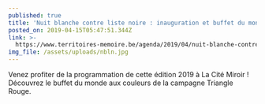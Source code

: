 ```yaml
---
published: true
title: 'Nuit blanche contre liste noire : inauguration et buffet du monde '
posted_on: 2019-04-15T05:47:51.344Z
link: >-
  https://www.territoires-memoire.be/agenda/2019/04/nuit-blanche-contre-listes-noires/
img_file: /assets/uploads/nbln.jpg
---
```

Venez profiter de la programmation de cette édition 2019 à La Cité Miroir ! Découvrez le buffet du monde aux couleurs de la campagne Triangle Rouge.
